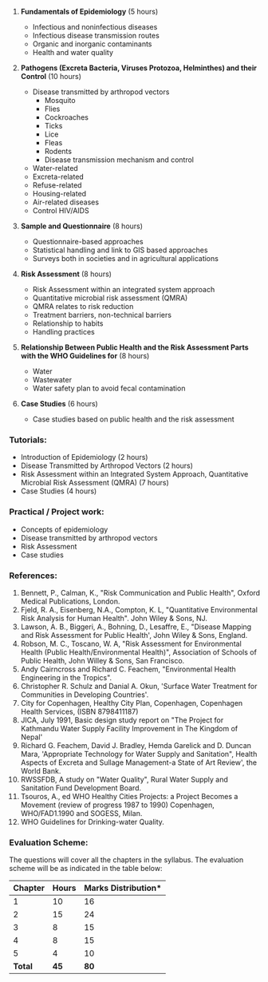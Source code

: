 1. **Fundamentals of Epidemiology** (5 hours)
    - Infectious and noninfectious diseases
    - Infectious disease transmission routes
    - Organic and inorganic contaminants
    - Health and water quality

2. **Pathogens (Excreta Bacteria, Viruses Protozoa, Helminthes) and their Control** (10 hours)
    - Disease transmitted by arthropod vectors
        - Mosquito
        - Flies
        - Cockroaches
        - Ticks
        - Lice
        - Fleas
        - Rodents
        - Disease transmission mechanism and control
    - Water-related
    - Excreta-related
    - Refuse-related
    - Housing-related
    - Air-related diseases
    - Control HIV/AIDS

3. **Sample and Questionnaire** (8 hours)
    - Questionnaire-based approaches
    - Statistical handling and link to GIS based approaches
    - Surveys both in societies and in agricultural applications

4. **Risk Assessment** (8 hours)
    - Risk Assessment within an integrated system approach
    - Quantitative microbial risk assessment (QMRA)
    - QMRA relates to risk reduction
    - Treatment barriers, non-technical barriers
    - Relationship to habits
    - Handling practices

5. **Relationship Between Public Health and the Risk Assessment Parts with the WHO Guidelines for** (8 hours)
    - Water
    - Wastewater
    - Water safety plan to avoid fecal contamination

6. **Case Studies** (6 hours)
    - Case studies based on public health and the risk assessment

### **Tutorials:**

- Introduction of Epidemiology (2 hours)
- Disease Transmitted by Arthropod Vectors (2 hours)
- Risk Assessment within an Integrated System Approach, Quantitative Microbial Risk Assessment (QMRA) (7 hours)
- Case Studies (4 hours)

### **Practical / Project work:**

- Concepts of epidemiology
- Disease transmitted by arthropod vectors
- Risk Assessment
- Case studies

### **References:**

1. Bennett, P., Calman, K., "Risk Communication and Public Health", Oxford Medical Publications, London.
2. Fjeld, R. A., Eisenberg, N.A., Compton, K. L, "Quantitative Environmental Risk Analysis for Human Health". John Wiley & Sons, NJ.
3. Lawson, A. B., Biggeri, A., Bohning, D., Lesaffre, E., "Disease Mapping and Risk Assessment for Public Health', John Wiley & Sons, England.
4. Robson, M. C., Toscano, W. A, "Risk Assessment for Environmental Health (Public Health/Environmental Health)", Association of Schools of Public Health, John Willey & Sons, San Francisco.
5. Andy Cairncross and Richard C. Feachem, "Environmental Health Engineering in the Tropics".
6. Christopher R. Schulz and Danial A. Okun, 'Surface Water Treatment for Communities in Developing Countries'.
7. City for Copenhagen, Healthy City Plan, Copenhagen, Copenhagen Health Services, (ISBN 8798411187)
8. JICA, July 1991, Basic design study report on "The Project for Kathmandu Water Supply Facility Improvement in The Kingdom of Nepal'
9. Richard G. Feachem, David J. Bradley, Hemda Garelick and D. Duncan Mara, 'Appropriate Technology for Water Supply and Sanitation", Health Aspects of Excreta and Sullage Management-a State of Art Review', the World Bank.
10. RWSSFDB, A study on "Water Quality", Rural Water Supply and Sanitation Fund Development Board.
11. Tsouros, A., ed WHO Healthy Cities Projects: a Project Becomes a Movement (review of progress 1987 to 1990) Copenhagen, WHO/FAD1.1990 and SOGESS, Milan.
12. WHO Guidelines for Drinking-water Quality.

### **Evaluation Scheme:**

The questions will cover all the chapters in the syllabus. The evaluation scheme will be as indicated in the table below:

| Chapter   | Hours  | Marks Distribution* |
| --------- | ------ | ------------------- |
| 1         | 10     | 16                  |
| 2         | 15     | 24                  |
| 3         | 8      | 15                  |
| 4         | 8      | 15                  |
| 5         | 4      | 10                  |
| **Total** | **45** | **80**              |
